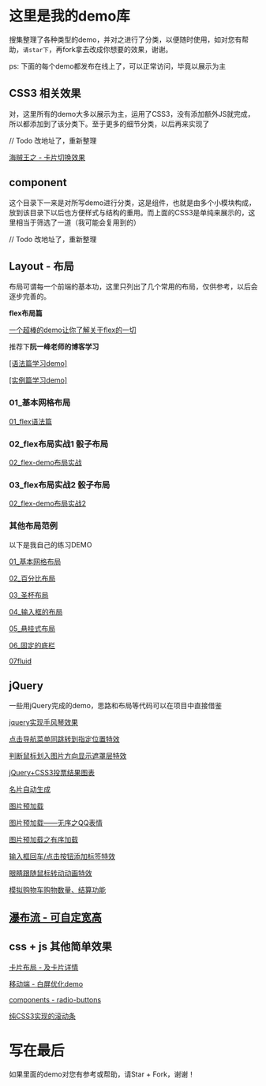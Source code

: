 # 这里是我的demo库

搜集整理了各种类型的demo，并对之进行了分类，以便随时使用，如对您有帮助，`请star下`，再fork拿去改成你想要的效果，谢谢。

ps: 下面的每个demo都发布在线上了，可以正常访问，毕竟以展示为主

## CSS3 相关效果

对，这里所有的demo大多以展示为主，运用了CSS3，没有添加额外JS就完成，所以都添加到了该分类下。至于更多的细节分类，以后再来实现了

// Todo 改地址了，重新整理


<a href="https://fridolph.github.io/my-program/public/animation-css3-js/card-op/index.html" target="_blank">海贼王之 - 卡片切换效果</a> 

## component

这个目录下一来是对所写demo进行分类，这是组件，也就是由多个小模块构成，放到该目录下以后也方便样式与结构的重用。而上面的CSS3是单纯来展示的，这里相当于筛选了一道（我可能会复用到的）

// Todo 改地址了，重新整理


## Layout - 布局

布局可谓每一个前端的基本功，这里只列出了几个常用的布局，仅供参考，以后会逐步完善的。

**flex布局篇**

<a href="https://fridolph.github.io/my-program/public/layout/flex/flex.html" target="_blank">一个超棒的demo让你了解关于flex的一切</a>

推荐下**阮一峰老师的博客学习**

<a href="http://www.ruanyifeng.com/blog/2015/07/flex-grammar.html?utm_source=tuicool" target="_blank">[语法篇学习demo]</a>

<a href="http://www.ruanyifeng.com/blog/2015/07/flex-examples.html" target="_blank">[实例篇学习demo]</a>

### 01_基本网格布局

<a href="https://fridolph.github.io/my-program/public/layouts/flex/01_yufa.html" target="_blank">01_flex语法篇</a>

### 02_flex布局实战1 骰子布局
<a href="https://fridolph.github.io/my-program/public/layouts/flex/02_demo.html" target="_blank">02_flex-demo布局实战</a>

### 03_flex布局实战2 骰子布局
<a href="https://fridolph.github.io/my-program/public/layouts/flex/03_demo.html" target="_blank">02_flex-demo布局实战2</a>

### 其他布局范例 

以下是我自己的练习DEMO

<a href="https://fridolph.github.io/my-program/public/layouts/base-layout/01base.html" target="_blank">01_基本网格布局</a>

<a href="https://fridolph.github.io/my-program/public/layouts/base-layout/02percent.html" target="_blank">02_百分比布局</a>

<a href="https://fridolph.github.io/my-program/public/layouts/base-layout/03grail.html" target="_blank">03_圣杯布局</a>

<a href="https://fridolph.github.io/my-program/public/layouts/base-layout/04input.html" target="_blank">04_输入框的布局</a>

<a href="https://fridolph.github.io/my-program/public/layouts/base-layout/05suspend.html" target="_blank">05_悬挂式布局</a>

<a href="https://fridolph.github.io/my-program/public/layouts/base-layout/06sticky-footer.html" target="_blank">06_固定的底栏</a>

<a href="https://fridolph.github.io/my-program/public/layouts/base-layout/07fluid.html" target="_blank">07fluid</a>


## jQuery

一些用jQuery完成的demo，思路和布局等代码可以在项目中直接借鉴

<a href="https://fridolph.github.io/my-program/public/jquery/accordion-animation/index.html" target="_blank">jquery实现手风琴效果</a> 

<a href="https://fridolph.github.io/my-program/public/jquery/accordion/index.html" target="_blank">点击导航菜单同跳转到指定位置特效</a> 

<a href="https://fridolph.github.io/my-program/public/jquery/automatic-angle-mask/index.html" target="_blank">判断鼠标划入图片方向显示遮罩层特效</a>

<a href="https://fridolph.github.io/my-program/public/jquery/bar-vote-anime/index.html" target="_blank">jQuery+CSS3投票结果图表</a>

<a href="https://fridolph.github.io/my-program/public/jquery/card-auto-generate/index.html" target="_blank">名片自动生成</a> 

<a href="https://fridolph.github.io/my-program/public/jquery/image-preloading/index.html" target="_blank">图片预加载</a> 

<a href="https://fridolph.github.io/my-program/public/jquery/image-preloading/index2.html" target="_blank">图片预加载——无序之QQ表情 </a> 

<a href="https://fridolph.github.io/my-program/public/jquery/image-preloading/index3.html" target="_blank">图片预加载之有序加载</a> 

<a href="https://fridolph.github.io/my-program/public/jquery/label-add-jquery/index.html" target="_blank">输入框回车/点击按钮添加标签特效</a> 

<a href="https://fridolph.github.io/my-program/public/jquery/mousemove-animation-eye/index.html" target="_blank">眼睛跟随鼠标转动动画特效</a> 

<a href="https://fridolph.github.io/my-program/public/jquery/shopping-cart/index.html" target="_blank">模拟购物车购物数量、结算功能</a> 

<a href="https://fridolph.github.io/my-program/public/jquery/waterfall-image-layout/index.html" target="_blank">瀑布流 - 可自定宽高</a> 
---

## css + js 其他简单效果

<a href="https://fridolph.github.io/my-program/public/other/card-change-layout/index.html" target="_blank">卡片布局 - 及卡片详情</a> 

<a href="https://fridolph.github.io/my-program/public/other/pull-to-refresh/index.html" target="_blank">移动端 - 白屏优化demo</a> 

<a href="https://fridolph.github.io/my-program/public/other/radio-buttons/index.html" target="_blank">components - radio-buttons</a> 

<a href="https://fridolph.github.io/my-program/public/other/scroll-progress-bar/index.html" target="_blank">纯CSS3实现的滚动条</a> 

# 写在最后 

如果里面的demo对您有参考或帮助，请Star + Fork，谢谢！

